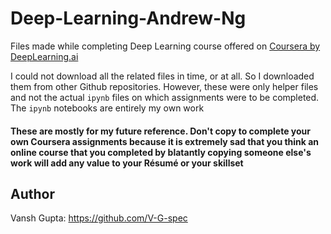 # Deep-Learning-Andrew-Ng

Files made while completing Deep Learning course offered on [Coursera by DeepLearning.ai](https://www.coursera.org/specializations/deep-learning?utm_source=gg&utm_medium=sem&utm_campaign=17-DeepLearning-IN&utm_content=17-DeepLearning-IN&campaignid=6495527979&adgroupid=119719595459&device=c&keyword=&matchtype=b&network=g&devicemodel=&adpostion=&creativeid=507236116448&hide_mobile_promo&gclid=CjwKCAjwqvyFBhB7EiwAER786Ve-_G-xCrGmOCD7_PBUaDOpAwBz68NzaT7vSFKy-I-5dWH0iFPExhoC3fkQAvD_BwE>)

I could not download all the related files in time, or at all. So I downloaded them from other Github repositories. However, these were only helper files and not the actual
```ipynb``` files on which assignments were to be completed. The ```ipynb``` notebooks are entirely my own work

#### These are mostly for my future reference. Don't copy to complete your own Coursera assignments because it is extremely sad that you think an online course that you completed by blatantly copying someone else's work will add any value to your Résumé or your skillset

## Author
Vansh Gupta: https://github.com/V-G-spec
